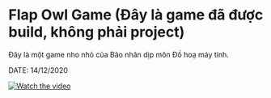# Flap Owl Game (Đây là game đã được build, không phải project)
 
Đây là một game nho nhỏ của Bảo nhân dịp môn Đồ hoạ máy tính.

DATE: 14/12/2020 

[![Watch the video](https://i.imgur.com/vKb2F1B.png)](https://youtu.be/vt5fpE0bzSY)
